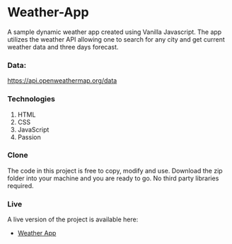 # Weather-App

A sample dynamic weather app created using Vanilla Javascript. 
The app utilizes the weather API allowing one to search for any city and get current weather data and three days forecast.  

### Data: 
https://api.openweathermap.org/data

### Technologies
1. HTML
2. CSS
3. JavaScript
4. Passion
 ### Clone
 The code in this project is free to copy, modify and use.
 Download the zip folder into your machine and you are ready to go. No third party libraries required.
 
 ### Live
 A live version of the project is available here:
  - [Weather App](https://erickarugu.github.io/Weather-App)
